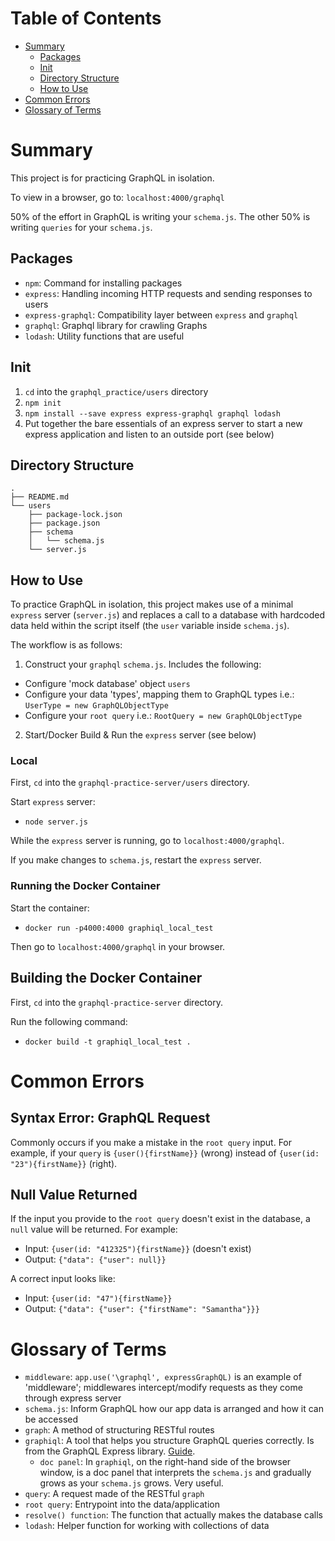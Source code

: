 # Table of Contents
* [Summary](#summary)
    * [Packages](#packages)
    * [Init](#init)
    * [Directory Structure](#directory-structure)
    * [How to Use](#how-to-use)
* [Common Errors](#common-errors)
* [Glossary of Terms](#glossary-of-terms)

# Summary
This project is for practicing GraphQL in isolation.

To view in a browser, go to: `localhost:4000/graphql`

50% of the effort in GraphQL is writing your `schema.js`. The other 50% is writing `queries` for your `schema.js`.

## Packages
* `npm`: Command for installing packages
* `express`: Handling incoming HTTP requests and sending responses to users  
* `express-graphql`: Compatibility layer between `express` and `graphql`
* `graphql`: Graphql library for crawling Graphs
* `lodash`: Utility functions that are useful

## Init
1. `cd` into the `graphql_practice/users` directory
2. `npm init`
3. `npm install --save express express-graphql graphql lodash`
4. Put together the bare essentials of an express server to start a new express application and listen to an outside port (see below)

## Directory Structure
```
.
├── README.md
└── users
    ├── package-lock.json
    ├── package.json
    ├── schema
    │   └── schema.js
    └── server.js
```

## How to Use
To practice GraphQL in isolation, this project makes use of a minimal `express` server (`server.js`) and replaces a call to a database with hardcoded data held within the script itself (the `user` variable inside `schema.js`).

The workflow is as follows:
1. Construct your `graphql` `schema.js`. Includes the following:
  * Configure 'mock database' object `users`
  * Configure your data 'types', mapping them to GraphQL types i.e.: `UserType = new GraphQLObjectType`
  * Configure your `root query` i.e.: `RootQuery = new GraphQLObjectType`
2. Start/Docker Build & Run the `express` server (see below)

### Local
First, `cd` into the `graphql-practice-server/users` directory.

Start `express` server:
* `node server.js`

While the `express` server is running, go to `localhost:4000/graphql`.

If you make changes to `schema.js`, restart the `express` server.

### Running the Docker Container
Start the container:
* `docker run -p4000:4000 graphiql_local_test`

Then go to `localhost:4000/graphql` in your browser.

## Building the Docker Container
First, `cd` into the `graphql-practice-server` directory.

Run the following command:
* `docker build -t graphiql_local_test .`

# Common Errors
## Syntax Error: GraphQL Request
Commonly occurs if you make a mistake in the `root query` input. For example, if your `query` is `{user(){firstName}}` (wrong) instead of `{user(id: "23"){firstName}}` (right).

## Null Value Returned
If the input you provide to the `root query` doesn't exist in the database, a `null` value will be returned. For example:
* Input: `{user(id: "412325"){firstName}}` (doesn't exist)
* Output: `{"data": {"user": null}}`

A correct input looks like:
* Input: `{user(id: "47"){firstName}}`
* Output: `{"data": {"user": {"firstName": "Samantha"}}}`

# Glossary of Terms
* `middleware`: `app.use('\graphql', expressGraphQL)` is an example of 'middleware'; middlewares intercept/modify requests as they come through express server
* `schema.js`: Inform GraphQL how our app data is arranged and how it can be accessed
* `graph`: A method of structuring RESTful routes
* `graphiql`: A tool that helps you structure GraphQL queries correctly. Is from the GraphQL Express library. [Guide](https://www.gatsbyjs.com/docs/how-to/querying-data/running-queries-with-graphiql/).
  * `doc panel`: In `graphiql`, on the right-hand side of the browser window, is a doc panel that interprets the `schema.js` and gradually grows as your `schema.js` grows. Very useful.
* `query`: A request made of the RESTful `graph`
* `root query`: Entrypoint into the data/application
* `resolve() function`: The function that actually makes the database calls
* `lodash`: Helper function for working with collections of data